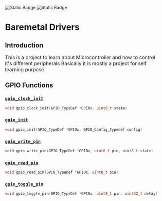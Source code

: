 ![Static Badge](https://img.shields.io/badge/Version-0.0.1-blue)
![Static Badge](https://img.shields.io/badge/Language-white?logo=c%2B%2B&logoColor=%2300549D&labelColor=white&color=%2300549D)


# Baremetal Drivers

## Introduction
<p style="font-size:16px;">
This is a project to learn about Microcontroller and how to control it's different peripherals 
Basically it is mostly a project for self learning purpose
</p>

## GPIO Functions

### [`gpio_clock_init`](#gpio_clock_init)
```c
void gpio_clock_init(GPIO_TypeDef *GPIOx, uint8_t state)
```
### [`gpio_init`](#gpio_init)
```c
void gpio_init(GPIO_TypeDef *GPIOx, GPIO_Config_Typedef config)
```
### [`gpio_write_pin`](#gpio_write_pin)
```c
void gpio_write_pin(GPIO_TypeDef *GPIOx, uint8_t pin, uint8_t state)
```
### [`gpio_read_pin`](#gpio_read_pin)
```c
void gpio_read_pin(GPIO_TypeDef *GPIOx, uint8_t pin)
```
### [`gpio_toggle_pin`](#gpio_toggle_pin)
```c
void gpio_toggle_pin(GPIO_TypeDef *GPIOx, uint8_t pin, uint32_t delay)
```


